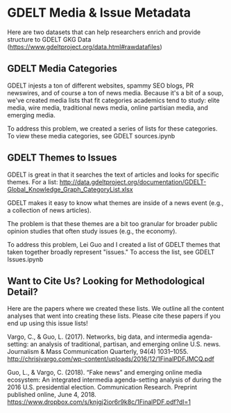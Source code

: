 # GDELT Media & Issue Metadata
Here are two datasets that can help researchers enrich and provide structure to GDELT GKG Data (https://www.gdeltproject.org/data.html#rawdatafiles)

## GDELT Media Categories
GDELT injests a ton of different websites, spammy SEO blogs, PR newswires, and of course a ton of news media. Because it's a bit of a soup, we've created media lists that fit categories academics tend to study: elite media, wire media, traditional news media, online partisian media, and emerging media.

To address this problem, we created a series of lists for these categories. To view these media categories, see GDELT sources.ipynb

## GDELT Themes to Issues
GDELT is great in that it searches the text of articles and looks for specific themes. For a list:
http://data.gdeltproject.org/documentation/GDELT-Global_Knowledge_Graph_CategoryList.xlsx

GDELT makes it easy to know what themes are inside of a news event (e.g., a collection of news articles).

The problem is that these themes are a bit too granular for broader public opinion studies that often study issues (e.g., the economy).

To address this problem, Lei Guo and I created a list of GDELT themes that taken together broadly represent "issues." To access the list, see GDELT Issues.ipynb

## Want to Cite Us? Looking for Methodological Detail?
Here are the papers where we created these lists. We outline all the content analyses that went into creating these lists. Please cite these papers if you end up using this issue lists!

Vargo, C., & Guo, L. (2017). Networks, big data, and intermedia agenda-setting: an analysis of traditional, partisan, and emerging online U.S. news. Journalism & Mass Communication Quarterly, 94(4) 1031–1055.
http://chrisjvargo.com/wp-content/uploads/2016/12/1FinalPDFJMCQ.pdf

Guo, L., & Vargo, C. (2018). “Fake news” and emerging online media ecosystem: An integrated intermedia agenda-setting analysis of during the 2016 U.S. presidential election. Communication Research. Preprint published online, June 4, 2018. 
https://www.dropbox.com/s/knjgj2ior6r9k8c/1FinalPDF.pdf?dl=1
